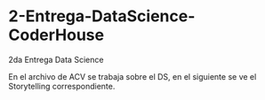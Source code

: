 # 2-Entrega-DataScience-CoderHouse
2da Entrega Data Science

En el archivo de ACV se trabaja sobre el DS, en el siguiente se ve el Storytelling correspondiente.
